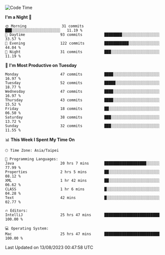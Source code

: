 <!--START_SECTION:waka-->
![Code Time](http://img.shields.io/badge/Code%20Time-340%20hrs%209%20mins-blue)

**I'm a Night 🦉** 

```text
🌞 Morning                31 commits          ███░░░░░░░░░░░░░░░░░░░░░░   11.19 % 
🌆 Daytime                93 commits          ████████░░░░░░░░░░░░░░░░░   33.57 % 
🌃 Evening                122 commits         ███████████░░░░░░░░░░░░░░   44.04 % 
🌙 Night                  31 commits          ███░░░░░░░░░░░░░░░░░░░░░░   11.19 % 
```
📅 **I'm Most Productive on Tuesday** 

```text
Monday                   47 commits          ████░░░░░░░░░░░░░░░░░░░░░   16.97 % 
Tuesday                  52 commits          █████░░░░░░░░░░░░░░░░░░░░   18.77 % 
Wednesday                47 commits          ████░░░░░░░░░░░░░░░░░░░░░   16.97 % 
Thursday                 43 commits          ████░░░░░░░░░░░░░░░░░░░░░   15.52 % 
Friday                   18 commits          ██░░░░░░░░░░░░░░░░░░░░░░░   06.50 % 
Saturday                 38 commits          ███░░░░░░░░░░░░░░░░░░░░░░   13.72 % 
Sunday                   32 commits          ███░░░░░░░░░░░░░░░░░░░░░░   11.55 % 
```


📊 **This Week I Spent My Time On** 

```text
🕑︎ Time Zone: Asia/Taipei

💬 Programming Languages: 
Java                     20 hrs 7 mins       ███████████████████░░░░░░   77.99 % 
Properties               2 hrs 5 mins        ██░░░░░░░░░░░░░░░░░░░░░░░   08.12 % 
XML                      1 hr 42 mins        ██░░░░░░░░░░░░░░░░░░░░░░░   06.62 % 
CLASS                    1 hr 6 mins         █░░░░░░░░░░░░░░░░░░░░░░░░   04.28 % 
Text                     42 mins             █░░░░░░░░░░░░░░░░░░░░░░░░   02.77 % 

🔥 Editors: 
IntelliJ                 25 hrs 47 mins      █████████████████████████   100.00 % 

💻 Operating System: 
Mac                      25 hrs 47 mins      █████████████████████████   100.00 % 
```


 Last Updated on 13/08/2023 00:47:58 UTC
<!--END_SECTION:waka-->
